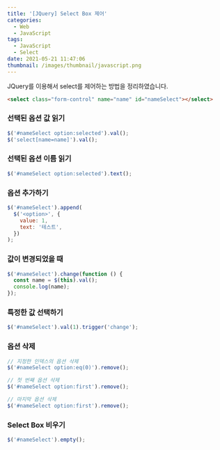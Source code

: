 ```yaml
---
title: '[JQuery] Select Box 제어'
categories:
  - Web
  - JavaScript
tags:
  - JavaScript
  - Select
date: 2021-05-21 11:47:06
thumbnail: /images/thumbnail/javascript.png
---
```


JQuery를 이용해서 select를 제어하는 방법을 정리하였습니다.

```html
<select class="form-control" name="name" id="nameSelect"></select>
```

### 선택된 옵션 값 읽기

```js
$('#nameSelect option:selected').val();
$('select[name=name]').val();
```

### 선택된 옵션 이름 읽기

```js
$('#nameSelect option:selected').text();
```

### 옵션 추가하기

```js
$('#nameSelect').append(
  $('<option>', {
    value: 1,
    text: '테스트',
  })
);
```

### 값이 변경되었을 때

```js
$('#nameSelect').change(function () {
  const name = $(this).val();
  console.log(name);
});
```

### 특정한 값 선택하기

```js
$('#nameSelect').val(1).trigger('change');
```

### 옵션 삭제

```js
// 지정한 인덱스의 옵션 삭제
$('#nameSelect option:eq(0)').remove();

// 첫 번째 옵션 삭제
$('#nameSelect option:first').remove();

// 마지막 옵션 삭제
$('#nameSelect option:first').remove();
```

### Select Box 비우기

```js
$('#nameSelect').empty();
```
